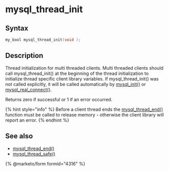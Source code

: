 # mysql\_thread\_init

## Syntax

```c
my_bool mysql_thread_init(void );
```

## Description

Thread initialization for multi threaded clients. Multi threaded clients should call mysql\_thread\_init() at the beginning of the thread initialization to initialize thread specific client library variables. If mysql\_thread\_init() was not called explicitly, it will be called automatically by [mysql\_init()](mysql_init.md) or [mysql\_real\_connect()](mysql_real_connect.md).

Returns zero if successful or 1 if an error occurred.

{% hint style="info" %}
Before a client thread ends the [mysql\_thread\_end()](mysql_thread_end.md) function must be called to release memory - otherwise the client library will report an error.
{% endhint %}

## See also

* [mysql\_thread\_end()](mysql_thread_end.md)
* [mysql\_thread\_safe()](mysql_thread_safe.md)

{% @marketo/form formid="4316" %}
